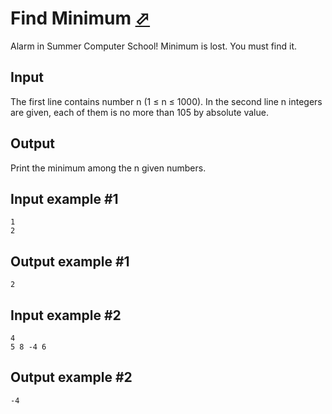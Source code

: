 # Find Minimum [⬀](https://www.e-olymp.com/en/contests/9563/problems/83875)
Alarm in Summer Computer School! Minimum is lost. You must find it.

## Input
The first line contains number n (1 ≤ n ≤ 1000). In the second line n integers are given, each of them is no more than 105 by absolute value.

## Output
Print the minimum among the n given numbers.

## Input example #1
```
1
2
```

## Output example #1
```
2
```

## Input example #2
```
4
5 8 -4 6
```

## Output example #2
```
-4
```